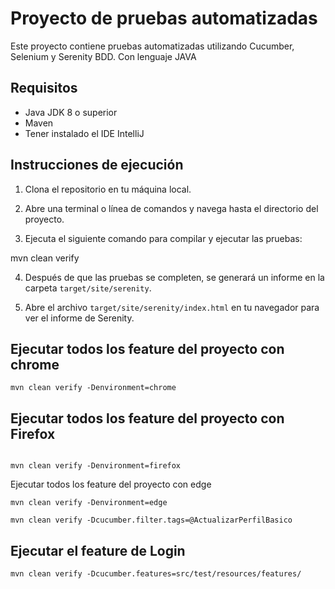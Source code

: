 # Proyecto de pruebas automatizadas

Este proyecto contiene pruebas automatizadas utilizando Cucumber, Selenium y Serenity BDD. Con lenguaje JAVA

## Requisitos

- Java JDK 8 o superior
- Maven
- Tener instalado el IDE IntelliJ

## Instrucciones de ejecución

1. Clona el repositorio en tu máquina local.

2. Abre una terminal o línea de comandos y navega hasta el directorio del proyecto.

3. Ejecuta el siguiente comando para compilar y ejecutar las pruebas:

mvn clean verify


4. Después de que las pruebas se completen, se generará un informe en la carpeta `target/site/serenity`.

5. Abre el archivo `target/site/serenity/index.html` en tu navegador para ver el informe de Serenity.

## Ejecutar todos los feature del proyecto con chrome

```
mvn clean verify -Denvironment=chrome
```
## Ejecutar todos los feature del proyecto con Firefox

```

mvn clean verify -Denvironment=firefox
```
Ejecutar todos los feature del proyecto con edge

```
mvn clean verify -Denvironment=edge
```

```
mvn clean verify -Dcucumber.filter.tags=@ActualizarPerfilBasico
```

## Ejecutar el feature de Login
```
mvn clean verify -Dcucumber.features=src/test/resources/features/
```
